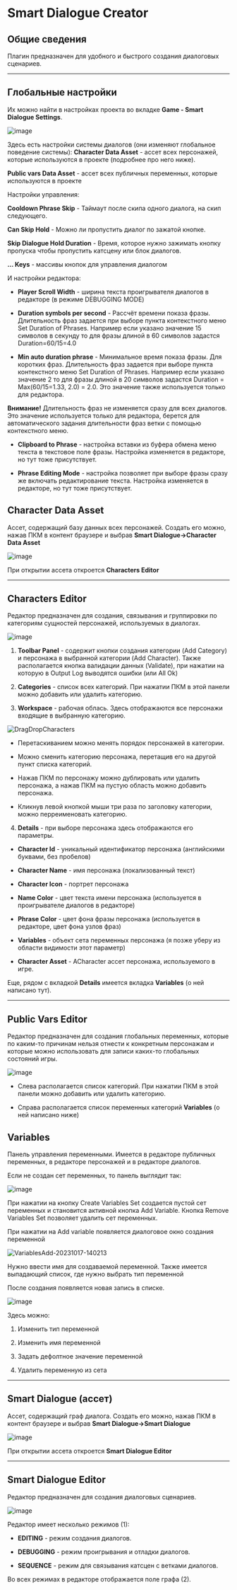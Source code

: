 # Smart Dialogue Creator

## Общие сведения

Плагин предназначен для удобного и быстрого создания диалоговых сценариев.

---

## Глобальные настройки

Их можно найти в настройках проекта во вкладке **Game - Smart Dialogue Settings**.

![image](https://github.com/NIK0666/SDC_Documentation/assets/11288703/eb8e1f16-1b6e-43b1-a000-e8975416da35)

Здесь есть настройки системы диалогов (они изменяют глобальное поведение системы):
**Character Data Asset** - ассет всех персонажей, которые используются в проекте (подробнее про него ниже).

**Public vars Data Asset** - ассет всех публичных переменных, которые используются в проекте

Настройки управления:

**Cooldown Phrase Skip** - Таймаут после скипа одного диалога, на скип следующего.

**Can Skip Hold** - Можно ли пропустить диалог по зажатой кнопке.

**Skip Dialogue Hold Duration** - Время, которое нужно зажимать кнопку пропуска чтобы пропустить катсцену или блок диалогов.

**... Keys** - массивы кнопок для управления диалогом

И настройки редактора: 

- **Player Scroll Width** - ширина текста проигрывателя диалогов в редакторе (в режиме DEBUGGING MODE)

- **Duration symbols per second** - Рассчёт времени показа фразы. Длительность фраз задается при выборе пункта контекстного меню Set Duration of Phrases. Например если указано значение 15 символов в секунду то для фразы длиной в 60 символов задастся Duration=60/15=4.0

- **Min auto duration phrase** - Минимальное время показа фразы. Для коротких фраз. Длительность фраз задается при выборе пункта контекстного меню Set Duration of Phrases. Например если указано значение 2 то для фразы длиной в 20 символов задастся Duration = Max(60/15=1.33, 2.0) = 2.0. Это значение также используется только для редактора.

**Внимание!** Длительность фраз не изменяется сразу для всех диалогов. Это значение используется только для редактора, берется для автоматического задания длительности фраз ветки с помощью контекстного меню.

- **Clipboard to Phrase** - настройка вставки из буфера обмена меню текста в текстовое поле фразы. Настройка изменяется в редакторе, но тут тоже присутствует. 

- **Phrase Editing Mode** - настройка позволяет при выборе фразы сразу же включать редактирование текста. Настройка изменяется в редакторе, но тут тоже присутствует.

## Character Data Asset

Ассет, содержащий базу данных всех персонажей. Создать его можно, нажав ПКМ в контент браузере и выбрав **Smart Dialogue->Character Data Asset**

![image](https://github.com/NIK0666/SDC_Documentation/assets/11288703/d46a0aef-b6bf-4bc5-90a5-fe27dd976327)

При открытии ассета откроется **Characters Editor**

---

## Characters Editor

Редактор предназначен для создания, связывания и группировки по категориям сущностей персонажей, используемых в диалогах.

![image](https://github.com/NIK0666/SDC_Documentation/assets/11288703/70dc4004-0700-46f3-ad77-983800e99247)

1. **Toolbar Panel** - содержит кнопки создания категории (Add Category) и персонажа в выбранной категории (Add Character). Также располагается кнопка валидации данных (Validate), при нажатии на которую в Output Log выводятся ошибки (или All Ok)

2. **Categories** - список всех категорий. При нажатии ПКМ в этой панели можно добавить или удалить категорию.

3. **Workspace** - рабочая облась. Здесь отображаются все персонажи входящие в выбранную категорию.

![DragDropCharacters](https://github.com/NIK0666/SDC_Documentation/assets/11288703/f28f767d-9d4d-4712-abac-19b61e8b6fb0)

- Перетаскиванием можно менять порядок персонажей в категории.

- Можно сменить категорию персонажа, перетащив его на другой пункт списка категорий. 

- Нажав ПКМ по персонажу можно дублировать или удалить персонажа, а нажав ПКМ на пустую область можно добавить персонажа. 

- Кликнув левой кнопкой мыши три раза по заголовку категории, можно перреименовать категорию.

4. **Details** - при выборе персонажа здесь отображаются его параметры.

- **Character Id** - уникальный идентификатор персонажа (английскими буквами, без пробелов)

- **Character Name** - имя персонажа (локализованный текст)

- **Character Icon** - портрет персонажа 

- **Name Color** - цвет текста имени персонажа (используется в проигрывателе диалогов в редакторе)

- **Phrase Color** - цвет фона фразы персонажа (используется в редакторе, цвет фона узлов фраз)

- **Variables** - объект сета переменных персонажа (я позже уберу из области видимости этот параметр)

- **Character Asset** - ACharacter ассет персонажа, используемого в игре.

Еще, рядом с вкладкой **Details** имеется вкладка **Variables** (о ней написано тут).

---

## Public Vars Editor

Редактор предназначен для создания глобальных переменных, которые по каким-то причинам нельзя отнести к конкретным персонажам и которые можно использовать для записи каких-то глобальных состояний игры.

![image](https://github.com/NIK0666/SDC_Documentation/assets/11288703/34286a95-22ae-4027-a7b4-3ce82e22f88b)

- Слева располагается список категорий. При нажатии ПКМ в этой панели можно добавить или удалить категорию.

- Справа располагается список переменных категорий **Variables** (о ней написано ниже)

## Variables

Панель управления переменными. Имеется в редакторе публичных переменных, в редакторе персонажей и в редакторе диалогов. 

Если не создан сет переменных, то панель выглядит так:

![image](https://github.com/NIK0666/SDC_Documentation/assets/11288703/ee18f0ad-04a8-40fc-987f-0cd8b9ffa2db)

При нажатии на кнопку Create Variables Set создается пустой сет переменных и становится активной кнопка Add Variable. Кнопка Remove Variables Set позволяет удалить сет переменных.

При нажатии на Add variable появляется диалоговое окно создания переменной

![VariablesAdd-20231017-140213](https://github.com/NIK0666/SDC_Documentation/assets/11288703/ad0f16c9-3096-43dc-9250-3b112fb82d6a)

Нужно ввести имя для создаваемой переменной. Также имеется выпадающий список, где нужно выбрать тип переменной

После создания появляется новая запись в списке. 

![image](https://github.com/NIK0666/SDC_Documentation/assets/11288703/f81931f2-dec8-4ea2-8b9a-1a89266bdee4)

Здесь можно:

1. Изменить тип переменной

2. Изменить имя переменной

3. Задать дефолтное значение переменной

4. Удалить переменную из сета

---

## Smart Dialogue (ассет)

Ассет, содержащий граф диалога. Создать его можно, нажав ПКМ в контент браузере и выбрав **Smart Dialogue->Smart Dialogue**

![image](https://github.com/NIK0666/SDC_Documentation/assets/11288703/acb05a1a-0ea4-4c67-8f9d-86ca288ff1cb)

При открытии ассета откроется **Smart Dialogue Editor**

---

## Smart Dialogue Editor

Редактор предназначен для создания диалоговых сценариев.

![image](https://github.com/NIK0666/SDC_Documentation/assets/11288703/02083922-2956-4bfc-9ee1-9dffbd470aea)

Редактор имеет несколько режимов (1):

- **EDITING** - режим создания диалогов.

- **DEBUGGING** - режим проигрывания и отладки диалогов.

- **SEQUENCE** - режим для связывания катсцен с ветками диалогов.

Во всех режимах в редакторе отображается поле графа (2).
